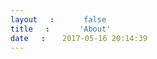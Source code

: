 ```yaml
---
layout: false
title: 'About'
date: 2017-05-16 20:14:39
---
```


<!doctype html>
<html lang="en">
<head>
    <meta charset="UTF-8">
    <meta name="viewport"
          content="width=device-width, user-scalable=no, initial-scale=1.0, maximum-scale=1.0, minimum-scale=1.0">
    <meta http-equiv="X-UA-Compatible" content="ie=edge">
    <title>About</title>
    <style type="text/css">

        body {
            font-family: 微软雅黑, monospace;
            font-size: 15px;
            line-height: 18px;
            color: #000000;
            margin: 10px 13px 10px 20px;
        }

        span {
            margin: 5px 0 5px 20px;
        }

        h1 {
            margin-top: 20px;
            margin-bottom: 40px;
        }

        hr {

            margin-top: 15px;
        }

        h3 {
            margin: 20px 0 20px 10px;
            font-size: 18px;
        }

        .resume_part {
            margin: 10px 13px 10px 0;
        }

        a {
            color: #000000;
        }

        mark {
            font-family: Calibri, fantasy;
            font-size: 13px;
            color: #c92a2b;
            background-color: #f7f7f7;
            border-radius: 5px;
        }

    </style>
    <link href="https://cdn.bootcss.com/font-awesome/4.7.0/css/font-awesome.css" rel="stylesheet">
</head>
<body>
<hr>
<h1>陈龙 / Willon Chen</h1>

<div class="resume_part">
    <h2>Java开发工程师/Engineer</h2>
    <span class="fa fa-envelope-square">    willon295@gmail.com</span> <br>
    <span class="fa fa-phone-square">   136-7706-2940</span> <br>
    <span class="fa fa-github">   <a href=" https://github/willon295"> https://github/willon295</a></span> <br>
</div>


<hr>
<div class="resume_part">

    <h3><i class="fa fa-bookmark"> 项目经验</i></h3>


    <span class="fa fa-product-hunt"> 基于Hadoop商品推荐引擎  </span> <br>
    <span></span> <span class="fa fa-book"> 项目简介:  </span>通过对用户的购买,点击等信息,对用户行为<mark>进行相似度分析</mark> ,通过离线计算,向用户<mark>推荐可能感兴趣</mark> 的产品.<br><br>


    <span class="fa fa-product-hunt"> 基于Hadoop电信数据支撑系统  </span> <br>
    <span></span> <span class="fa fa-book"> 项目简介:  </span>基于Hadoop的数据处理系统,
    该系统分为采集,网络,入库,日志,备份,配置等模块.实现实时数据采集分析处理<br><br>



    <span class="fa fa-product-hunt"> 第三方卡密管理系统  </span> <br>
    <span></span> <span class="fa fa-book"> 项目简介: </span>一个简单的卡密管理系统,包括 卡密生成 , 用户的授权 , 权限过期扫描 , 对外开放接口等等.<br><br>


    <span class="fa fa-product-hunt"> 物联网环境检测系统  </span> <br>
    <span></span> <span class="fa fa-book"> 项目简介: </span>该项目主要对实验箱传感器采集的二氧化碳,光照,紫外线,湿度,温度等数据进行<mark>实时采集分析入库并展示</mark><br> <br>



    <span class="fa fa-product-hunt"> ADTYY  </span> <br>
    <span></span> <span class="fa fa-book"> 项目简介:   </span>Android应用程序,可以实现对各种视频软件,游戏,网页
    <mark>广告过滤</mark>
    .带来纯净的上网体验. <br> <br>


</div>

<hr>
<div class="resume_part">
    <h3><i class="fa fa-bookmark"> 获奖情况</i></h3>
    <span class="fa fa-star">    江西省计算机作品大赛: <mark>三等奖</mark></span> <br>
    <span class="fa fa-star">    华东交通大学计算机双基大赛:  <mark>二等奖</mark></span> <br>
</div>
<hr>

<div class="resume_part">
    <h3><i class="fa fa-bookmark"> 教育经历</i></h3>
    <span class="fa fa-graduation-cap"> 华东交通大学  </span> <br>
    <span></span> <span class="fa fa-linux"> 软件工程 (2015-2019) </span> <br>
    <span></span> <span class="fa fa-language"> 英语四级 </span> <br>
</div>

<hr>
<div class="resume_part">
    <h3><i class="fa fa-bookmark"> 技能树</i></h3>
    <span class="fa fa-share-alt"> <a href="https://willon.cn/tags/">点击查看</a>    </span> <br>
</div>
<hr>

<div class="resume_part">
    <h3><i class="fa fa-bookmark"> 关于我</i></h3>
    <span class="fa fa-bicycle">    健身</span> <br>
    <span class="fa fa-microphone">    K歌</span> <br>
</div>


</body>
</html>
